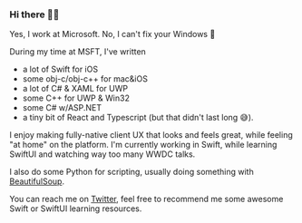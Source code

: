 ### Hi there 👋🏻
Yes, I work at Microsoft. No, I can't fix your Windows 🤗

During my time at MSFT, I've written 
- a lot of Swift for iOS
- some obj-c/obj-c++ for mac&iOS
- a lot of C# & XAML for UWP
- some C++ for UWP & Win32
- some C# w/ASP.NET
- a tiny bit of React and Typescript (but that didn't last long 😅).


I enjoy making fully-native client UX that looks and feels great, while feeling "at home" on the platform.
I'm currently working in Swift, while learning SwiftUI and watching way too many WWDC talks.

I also do some Python for scripting, usually doing something with [BeautifulSoup](https://pypi.org/project/beautifulsoup4/).


You can reach me on [Twitter](https://twitter.com/zerophyte), feel free to recommend me some awesome Swift or SwiftUI learning resources.

<!--
**CianH/CianH** is a ✨ _special_ ✨ repository because its `README.md` (this file) appears on your GitHub profile.

Here are some ideas to get you started:

- 🔭 I’m currently working on ...
- 🌱 I’m currently learning ...
- 👯 I’m looking to collaborate on ...
- 🤔 I’m looking for help with ...
- 💬 Ask me about ...
- 📫 How to reach me: ...
- ⚡ Fun fact: ...
-->
